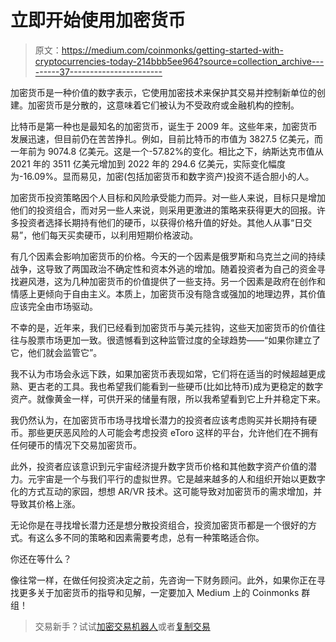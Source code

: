 # 立即开始使用加密货币

> 原文：<https://medium.com/coinmonks/getting-started-with-cryptocurrencies-today-214bbb5ee964?source=collection_archive---------37----------------------->

加密货币是一种价值的数字表示，它使用加密技术来保护其交易并控制新单位的创建。加密货币是分散的，这意味着它们被认为不受政府或金融机构的控制。

比特币是第一种也是最知名的加密货币，诞生于 2009 年。这些年来，加密货币发展迅速，但目前仍在苦苦挣扎。例如，目前比特币的市值为 3827.5 亿美元，而一年前为 9074.8 亿美元。这是一个-57.82%的变化。相比之下，纳斯达克市值从 2021 年的 3511 亿美元增加到 2022 年的 294.6 亿美元，实际变化幅度为-16.09%。显而易见，加密(包括加密货币和数字资产)投资不适合胆小的人。

加密货币投资策略因个人目标和风险承受能力而异。对一些人来说，目标只是增加他们的投资组合，而对另一些人来说，则采用更激进的策略来获得更大的回报。许多投资者选择长期持有他们的硬币，以获得价格升值的好处。其他人从事“日交易”，他们每天买卖硬币，以利用短期价格波动。

有几个因素会影响加密货币的价格。今天的一个因素是俄罗斯和乌克兰之间的持续战争，这导致了两国政治不确定性和资本外逃的增加。随着投资者为自己的资金寻找避风港，这为几种加密货币的价值提供了一些支持。另一个因素是政府在创作和情感上更倾向于自由主义。本质上，加密货币没有隐含或强加的地理边界，其价值应该完全由市场驱动。

不幸的是，近年来，我们已经看到加密货币与美元挂钩，这些天加密货币的价值往往与股票市场更加一致。很遗憾看到这种监管过度的全球趋势——“如果你建立了它，他们就会监管它”。

我不认为市场会永远下跌，如果加密货币表现如常，它们将在适当的时候超越更成熟、更古老的工具。我也希望我们能看到一些硬币(比如比特币)成为更稳定的数字资产。就像黄金一样，可供开采的储量有限，所以我希望看到它上升并稳定下来。

我仍然认为，在加密货币市场寻找增长潜力的投资者应该考虑购买并长期持有硬币。那些更厌恶风险的人可能会考虑投资 eToro 这样的平台，允许他们在不拥有任何硬币的情况下交易加密货币。

此外，投资者应该意识到元宇宙经济提升数字货币价格和其他数字资产价值的潜力。元宇宙是一个与我们平行的虚拟世界。它是越来越多的人和组织开始以更数字化的方式互动的家园，想想 AR/VR 技术。这可能导致对加密货币的需求增加，并导致其价格上涨。

无论你是在寻找增长潜力还是想分散投资组合，投资加密货币都是一个很好的方式。有这么多不同的策略和因素需要考虑，总有一种策略适合你。

你还在等什么？

像往常一样，在做任何投资决定之前，先咨询一下财务顾问。此外，如果你正在寻找更多关于加密货币的指导和见解，一定要加入 Medium 上的 Coinmonks 群组！

> 交易新手？试试[加密交易机器人](/coinmonks/crypto-trading-bot-c2ffce8acb2a)或者[复制交易](/coinmonks/top-10-crypto-copy-trading-platforms-for-beginners-d0c37c7d698c)